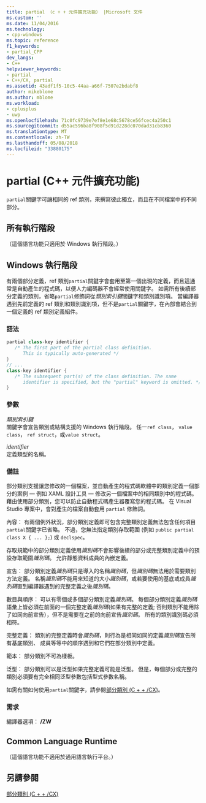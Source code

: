 ```yaml
---
title: partial （c + + 元件擴充功能） |Microsoft 文件
ms.custom: ''
ms.date: 11/04/2016
ms.technology:
- cpp-windows
ms.topic: reference
f1_keywords:
- partial_CPP
dev_langs:
- C++
helpviewer_keywords:
- partial
- C++/CX, partial
ms.assetid: 43adf1f5-10c5-44aa-a66f-7507e2bdabf8
author: mikeblome
ms.author: mblome
ms.workload:
- cplusplus
- uwp
ms.openlocfilehash: 71c0fc9739e7ef8e1e68c5678ce56fcec4a250c1
ms.sourcegitcommit: d55ac596ba8f908f5d91d228dc070dad31cb8360
ms.translationtype: MT
ms.contentlocale: zh-TW
ms.lasthandoff: 05/08/2018
ms.locfileid: "33880175"
---
```

# <a name="partial--c-component-extensions"></a>partial (C++ 元件擴充功能)
`partial`關鍵字可讓相同的 ref 類別，來撰寫彼此獨立，而且在不同檔案中的不同部分。  
  
## <a name="all-runtimes"></a>所有執行階段  
 （這個語言功能只適用於 Windows 執行階段。）  
  
## <a name="windows-runtime"></a>Windows 執行階段  
 有兩個部分定義，ref 類別`partial`關鍵字會套用至第一個出現的定義，而且這通常是自動產生的程式碼，以便人力編碼器不會經常使用關鍵字。 如需所有後續部分定義的類別，省略`partial`修飾詞從*類別索引鍵*關鍵字和類別識別項。 當編譯器遇到先前定義的 ref 類別和類別識別項，但不是`partial`關鍵字，在內部會結合到一個定義的 ref 類別定義組件。  
  
### <a name="syntax"></a>語法  
  
```cpp  
partial class-key identifier {  
   /* The first part of the partial class definition. 
      This is typically auto-generated */  
}  
// ...  
class-key identifier {  
   /* The subsequent part(s) of the class definition. The same 
      identifier is specified, but the "partial" keyword is omitted. */  
}  
```  
  
### <a name="parameters"></a>參數  
 *類別索引鍵*  
 關鍵字會宣告類別或結構支援的 Windows 執行階段。 任一`ref class`， `value class`， `ref struct`，或`value struct`。  
  
 *identifier*  
 定義類型的名稱。  
  
### <a name="remarks"></a>備註  
 部分類別支援讓您修改的一個檔案，並自動產生的程式碼軟體中的類別定義一個部分的案例 — 例如 XAML 設計工具 — 修改另一個檔案中的相同類別中的程式碼。 藉由使用部分類別，您可以防止自動程式碼產生器覆寫您的程式碼。 在 Visual Studio 專案中，會對產生的檔案自動套用 `partial` 修飾詞。  
  
 內容： 有兩個例外狀況，部分類別定義即可包含完整類別定義無法包含任何項目`partial`關鍵字已省略。 不過，您無法指定類別存取範圍 (例如 `public partial class X { ... };`) 或 `declspec`。  
  
 存取規範中的部分類別定義使用*識別碼*不會影響後續的部分或完整類別定義中的預設存取範圍*識別碼*。 允許靜態資料成員的內嵌定義。  
  
 宣告： 部分類別定義*識別碼*只是導入的名稱*識別碼*，但*識別碼*無法用於需要類別方法定義。 名稱*識別碼*不能用來知道的大小*識別碼*，或若要使用的基底或成員*識別碼*直到編譯器遇到的完整定義之後*識別碼*。  
  
 數目與順序： 可以有零個或多個部分類別定義*識別碼*。 每個部分類別定義*識別碼*語彙上皆必須在前面的一個完整定義*識別碼*(如果有完整的定義; 否則類別不能用除了如同向前宣告），但不是需要在之前的向前宣告*識別碼*。 所有的類別識別碼必須相符。  
  
 完整定義： 類別的完整定義時會*識別碼*，則行為是相同如同的定義*識別碼*宣告所有基底類別、 成員等等中的順序遇到和它們在部分類別中定義。  
  
 範本： 部分類別不可為樣板。  
  
 泛型： 部分類別可以是泛型如果完整定義可能是泛型。 但是，每個部分或完整的類別必須要有完全相同泛型參數包括型式參數名稱。  
  
 如需有關如何使用`partial`關鍵字，請參閱[部分類別 (C + + /CX)](http://go.microsoft.com/fwlink/p/?LinkId=249023)。  
  
### <a name="requirements"></a>需求  
 編譯器選項： **/ZW**  
  
## <a name="common-language-runtime"></a>Common Language Runtime  
 （這個語言功能不適用於通用語言執行平台。）  
  
## <a name="see-also"></a>另請參閱  
 [部分類別 (C + + /CX)](http://go.microsoft.com/fwlink/p/?LinkId=249023)